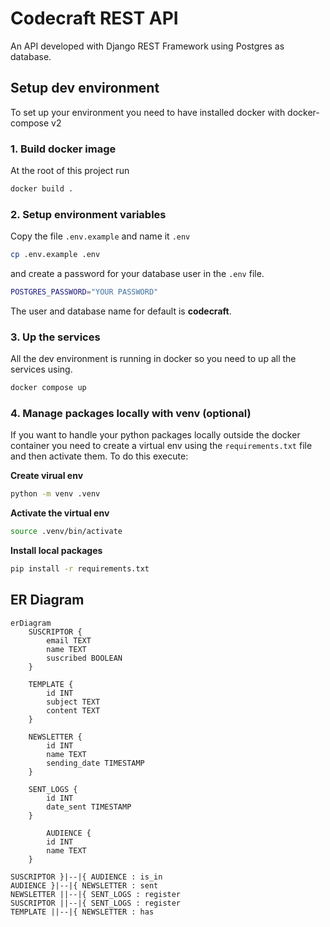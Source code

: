 # Codecraft REST API

An API developed with Django REST Framework using Postgres as database.

## Setup dev environment

To set up your environment you need to have installed docker with docker-compose v2

### 1. Build docker image

At the root of this project run

```bash
docker build .
```

### 2. Setup environment variables

Copy the file `.env.example` and name it `.env`

```bash
cp .env.example .env
```

and create a password for your database user in the `.env` file.

```bash
POSTGRES_PASSWORD="YOUR PASSWORD"
```

The user and database name for default is **codecraft**.

### 3. Up the services

All the dev environment is running in docker so you need to up all the services using.

```bash
docker compose up
```

### 4. Manage packages locally with venv (optional)

If you want to handle your python packages locally outside the docker container you need to create a virtual env using the `requirements.txt` file and then activate them. To do this execute:

**Create virual env**
```bash
python -m venv .venv
```

**Activate the virtual env**
```bash
source .venv/bin/activate
```

**Install local packages**
```bash
pip install -r requirements.txt
```

## ER Diagram

```mermaid
erDiagram
    SUSCRIPTOR {
        email TEXT
        name TEXT
        suscribed BOOLEAN
    }

    TEMPLATE {
        id INT
        subject TEXT
        content TEXT
    }

    NEWSLETTER {
        id INT
        name TEXT
        sending_date TIMESTAMP
    }

    SENT_LOGS {
        id INT
        date_sent TIMESTAMP 
    }

        AUDIENCE {
        id INT
        name TEXT
    }

SUSCRIPTOR }|--|{ AUDIENCE : is_in
AUDIENCE }|--|{ NEWSLETTER : sent
NEWSLETTER ||--|{ SENT_LOGS : register
SUSCRIPTOR ||--|{ SENT_LOGS : register
TEMPLATE ||--|{ NEWSLETTER : has
```